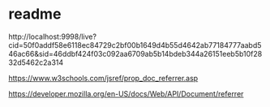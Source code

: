 # readme
http://localhost:9998/live?cid=50f0addf58e6118ec84729c2bf00b1649d4b55d4642ab77184777aabd546ac66&sid=46ddbf424f03c092aa6709ab5b14bdeb344a26151eeb5b10f2832d5462c2a314

https://www.w3schools.com/jsref/prop_doc_referrer.asp

https://developer.mozilla.org/en-US/docs/Web/API/Document/referrer
